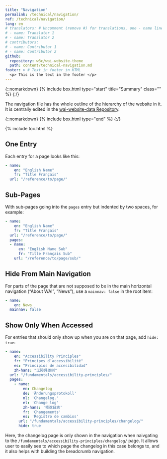 ```yaml
---
title: "Navigation"
permalink: /technical/navigation/
ref: /technical/navigation/
lang: en
# translators: # Uncomment (remove #) for translations, one - name line per translator.
# - name: Translator 1
# - name: Translator 2
# contributors:
# - name: Contributor 1
# - name: Contributor 2
github:
  repository: w3c/wai-website-theme
  path: content/technical-navigation.md
footer: > # Text in footer in HTML
  <p> This is the text in the footer </p>
---
```


{::nomarkdown}
{% include box.html type="start" title="Summary" class="" %}
{:/}

The navigation file has the whole outline of the hierarchy of the website in it. It is centrally edited in the [wai-website-data Repository](https://github.com/w3c/wai-website-data).

{::nomarkdown}
{% include box.html type="end" %}
{:/}

{% include toc.html %}

## One Entry

Each entry for a page looks like this:

```yaml
- name:
    en: "English Name"
    fr: "Title Français"
  url: "/reference/to/page/"
```

## Sub-Pages

With sub-pages going into the `pages` entry but indented by two spaces, for example:

```yaml
- name:
    en: "English Name"
    fr: "Title Français"
  url: "/reference/to/page/"
  pages:
  - name:
      en: "English Name Sub"
      fr: "Title Français Sub"
    url: "/reference/to/page/sub/"
```

## Hide From Main Navigation

For parts of the page that are not supposed to be in the main horizontal navigation (“About WAI”, “News”), use a `mainnav: false` in the root item:

```yaml
- name:
    en: News
  mainnav: false
```

## Show Only When Accessed

For entries that should only show up when you are on that page, add `hide: true`:

```yaml
- name:
    en: "Accessibility Principles"
    fr: "Principes d’accessibilité"
    es: "Principios de accesibilidad"
    zh-hans: "无障碍原则"
  url: "/fundamentals/accessibility-principles/"
  pages:
    - name:
        en: Changelog
        de: 'Änderungsprotokoll'
        nl: 'Changelog.'
        el: 'Change log'
        zh-hans: '修改日志'
        fr: 'Changements'
        es: 'Registro de cambios'
      url: "/fundamentals/accessibility-principles/changelog/"
      hide: true
```

Here, the changelog page is only shown in the navigation when naivgating to the `/fundamentals/accessibility-principles/changelog/` page. It allows user to easily see to which page the changelog in this case belongs to, and it also helps with building the breadcrumb navigation.

